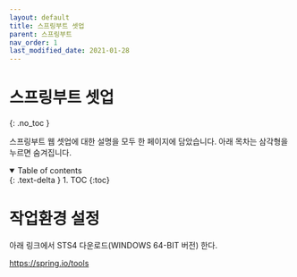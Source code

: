 ```yaml
---
layout: default
title: 스프링부트 셋업
parent: 스프링부트
nav_order: 1
last_modified_date: 2021-01-28
---
```

# 스프링부트 셋업
{: .no_toc }

스프링부트 웹 셋업에 대한 설명을 모두 한 페이지에 담았습니다. 아래 목차는 삼각형을 누르면 숨겨집니다.

<details open markdown="block">
  <summary>
    Table of contents
  </summary>
  {: .text-delta }
1. TOC
{:toc}
</details>






# 작업환경 설정

아래 링크에서 STS4 다운로드(WINDOWS 64-BIT 버전) 한다.

https://spring.io/tools 






